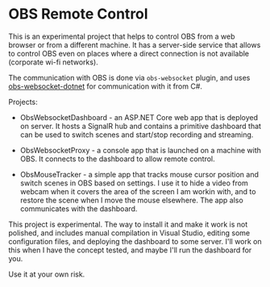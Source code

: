 # OBS Remote Control

This is an experimental project that helps to control OBS from a web browser or from a different machine. It has a server-side service that allows to control OBS even on places where a direct connection is not available (corporate wi-fi networks). 

The communication with OBS is done via `obs-websocket` plugin, and uses [obs-websocket-dotnet](https://github.com/Palakis/obs-websocket-dotnet) for communication with it from C#.

Projects:

* ObsWebsocketDashboard - an ASP.NET Core web app that is deployed on server. It hosts a SignalR hub and contains a primitive dashboard that can be used to switch scenes and start/stop recording and streaming.

* ObsWebsocketProxy - a console app that is launched on a machine with OBS. It connects to the dashboard to allow remote control.

* ObsMouseTracker - a simple app that tracks mouse cursor position and switch scenes in OBS based on settings. I use it to hide a video from webcam when it covers the area of the screen I am workin with, and to restore the scene when I move the mouse elsewhere. The app also communicates with the dashboard.

This project is experimental. The way to install it and make it work is not polished, and includes manual compilation in Visual Studio, editing some configuration files, and deploying the dashboard to some server. I'll work on this when I have the concept tested, and maybe I'll run the dashboard for you.

Use it at your own risk.